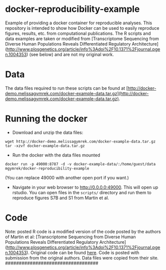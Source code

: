 docker-reproducibility-example
==============================

Example of providing a docker container for reproducible analyses. This repository is intended to show how Docker can be used to easily reproduce figures, results, etc. from computational publications. The R scripts and data examples are taken or modified from [Transcriptome Sequencing from Diverse Human Populations Reveals Differentiated Regulatory Architecture]
(http://www.plosgenetics.org/article/info%3Adoi%2F10.1371%2Fjournal.pgen.1004353) (see below) and are not my original work. 

# Data
The data files required to run these scripts can be found at [http://docker-demo.melissagymrek.com/docker-example-data.tar.gz](http://docker-demo.melissagymrek.com/docker-example-data.tar.gz).

# Running the docker

* Download and unzip the data files:
```
wget http://docker-demo.melissagymrek.com/docker-example-data.tar.gz
tar -xzvf docker-example-data.tar.gz
```
* Run the docker with the data files mounted
```
docker run -p 49000:8787 -d -v docker-example-data/:/home/guest/data mgymrek/docker-reproducibility-example
```
(You can replace 49000 with another open port if you want.)
* Navigate in your web browser to http://0.0.0.0:49000. This will open up rstudio. You can open files in the ```scripts/``` directory and run them to reproduce figures S7B and S1 from Martin et al.

# Code
Note: posted R code is a modified version of the code posted by the authors of Martin et al: [Transcriptome Sequencing from Diverse Human Populations Reveals Differentiated Regulatory Architecture]
(http://www.plosgenetics.org/article/info%3Adoi%2F10.1371%2Fjournal.pgen.1004353). Original code can be found [here](http://gbsc-share.stanford.edu/HGDP_RNAseq/scripts/). Code is posted with submission from the original authors. Data files were copied from their site.
##################################
